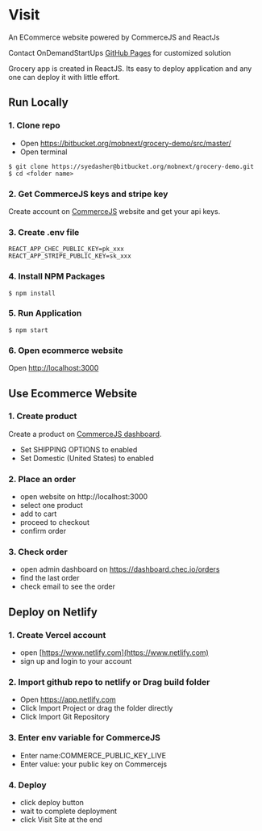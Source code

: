 # Visit

An ECommerce website powered by CommerceJS and ReactJs

Contact OnDemandStartUps [GitHub Pages](https://ondemandstartup.com/) for customized solution

Grocery app is created in ReactJS. Its easy to deploy application and any one can deploy it with little effort.

## Run Locally

### 1. Clone repo

- Open https://bitbucket.org/mobnext/grocery-demo/src/master/
- Open terminal

```
$ git clone https://syedasher@bitbucket.org/mobnext/grocery-demo.git
$ cd <folder name>
```

### 2. Get CommerceJS keys and stripe key

Create account on [CommerceJS](http://commercejs.com/) website and get your api keys.

### 3. Create .env file

```
REACT_APP_CHEC_PUBLIC_KEY=pk_xxx
REACT_APP_STRIPE_PUBLIC_KEY=sk_xxx
```

### 4. Install NPM Packages

```
$ npm install
```

### 5. Run Application

```
$ npm start
```

### 6. Open ecommerce website

Open [http://localhost:3000](http://localhost:3000)

## Use Ecommerce Website

### 1. Create product

Create a product on [CommerceJS dashboard](https://dashboard.chec.io/products).

- Set SHIPPING OPTIONS to enabled
- Set Domestic (United States) to enabled

### 2. Place an order

- open website on http://localhost:3000
- select one product
- add to cart
- proceed to checkout
- confirm order

### 3. Check order

- open admin dashboard on https://dashboard.chec.io/orders
- find the last order
- check email to see the order

## Deploy on Netlify

### 1. Create Vercel account

- open [https://www.netlify.com](https://www.netlify.com)
- sign up and login to your account

### 2. Import github repo to netlify or Drag build folder

- Open https://app.netlify.com
- Click Import Project or drag the folder directly
- Click Import Git Repository

### 3. Enter env variable for CommerceJS

- Enter name:COMMERCE_PUBLIC_KEY_LIVE
- Enter value: your public key on Commercejs

### 4. Deploy

- click deploy button
- wait to complete deployment
- click Visit Site at the end
